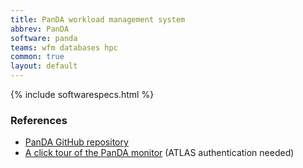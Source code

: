 ```yaml
---
title: PanDA workload management system
abbrev: PanDA
software: panda
teams: wfm databases hpc
common: true
layout: default
---
```


{% include softwarespecs.html %}

### References

- [PanDA GitHub repository](https://github.com/PanDAWMS)
- [A click tour of the PanDA monitor](https://docs.google.com/presentation/d/1Sq3OpYPx2g4yk5ia71JvYE4jl3EQRx6Bqykc8XgE778/edit?usp=sharing) (ATLAS authentication needed)

